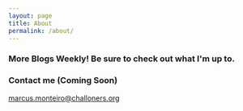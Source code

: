 ```yaml
---
layout: page
title: About
permalink: /about/
---
```


### More Blogs Weekly! Be sure to check out what I'm up to.

### Contact me (Coming Soon)

[marcus.monteiro@challoners.org](mailto:email@domain.com)

